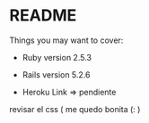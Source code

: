 # README

Things you may want to cover:

* Ruby version 2.5.3

* Rails version 5.2.6

* Heroku Link =>  pendiente

revisar el css ( me quedo bonita (:  )